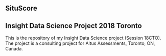## SituScore
## Insight Data Science Project 2018 Toronto

This is the repository of my Insight Data Science project (Session 18CTO). The project is a consulting project for Altus Assessments, Toronto, ON, Canada. 
